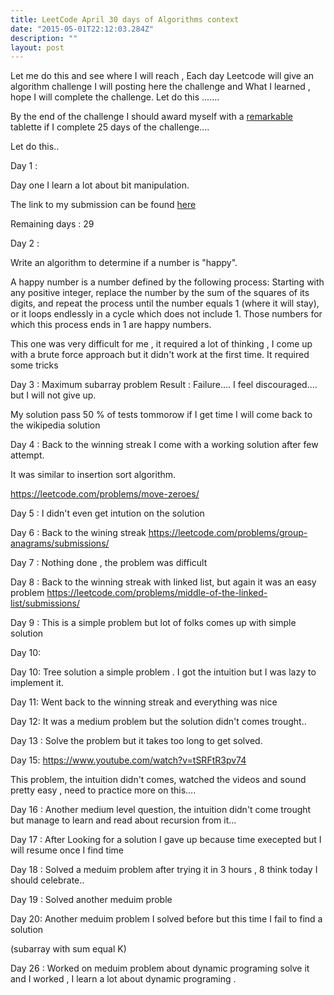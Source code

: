 ```yaml
---
title: LeetCode April 30 days of Algorithms context
date: "2015-05-01T22:12:03.284Z"
description: ""
layout: post
---
```


Let me do this and see where I will reach , Each day Leetcode will give an  algorithm challenge I will posting here the challenge and What I learned , hope I will complete the challenge.
Let do this .......

By the end of the challenge I should award myself with a [remarkable](https://remarkable.com/store/remarkable-2) tablette if I complete 25 days of the challenge....

Let do this..

Day 1 :

Day one I learn a lot about bit manipulation.

The link to my submission can be found [here](https://leetcode.com/explore/challenge/card/30-day-leetcoding-challenge/528/week-1/3283/#.XoRg3Tr_Tws.link)

Remaining days : 29

Day 2 :

Write an algorithm to determine if a number is "happy".

A happy number is a number defined by the following process: Starting with any positive integer, replace the number by the sum of the squares of its digits, and repeat the process until the number equals 1 (where it will stay), or it loops endlessly in a cycle which does not include 1. Those numbers for which this process ends in 1 are happy numbers.

This one was very difficult for me , it required a lot of thinking , I come up with a brute force approach but it didn't work at the first time.
It required some tricks

Day 3 : Maximum subarray problem 
Result : Failure....
I feel discouraged.... but I will not give up.

My solution pass 50 % of tests
tommorow if I get time I will come back to the wikipedia solution

Day 4 : Back to the winning streak I come with a working solution after few attempt.

It was similar to insertion sort algorithm.

https://leetcode.com/problems/move-zeroes/

Day 5 : I didn't even get intution on the solution

Day 6 : Back to the wining streak
https://leetcode.com/problems/group-anagrams/submissions/

Day 7 : 
Nothing done , the problem was difficult

Day 8 : Back to the winning streak with linked list, but again it was an easy problem
https://leetcode.com/problems/middle-of-the-linked-list/submissions/

Day 9 : This is a simple problem but lot  of folks comes up with simple solution

Day 10:

Day 10: 
Tree solution a simple problem .
I got the intuition but I was lazy to implement it.

Day 11:
Went back to the winning streak and everything was nice

Day 12: It was a medium problem but the solution didn't comes trought..

Day 13 : Solve the problem but it takes too long to get solved.

Day 15: https://www.youtube.com/watch?v=tSRFtR3pv74

This problem, the intuition didn't comes, watched the videos and sound pretty easy , need to practice more on this....


Day 16 : Another medium level question, the intuition didn't come trought but manage to learn and read about recursion from it...

Day 17 : After Looking for a solution I gave up because time execepted but I will resume once I find time

Day 18 : Solved a meduim problem after trying it in 3 hours , 8 think today I should celebrate..

Day 19 : 
Solved another meduim proble

Day 20: Another meduim problem I solved before but this time I fail to find a solution

(subarray with sum equal K)

Day 26 : Worked on meduim problem about dynamic programing solve it and 
I worked , I learn a lot about dynamic programing .
